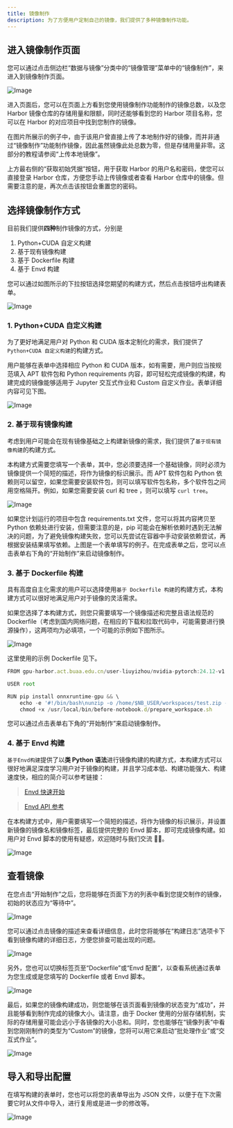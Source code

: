 ```yaml
---
title: 镜像制作
description: 为了方便用户定制自己的镜像，我们提供了多种镜像制作功能。
---
```


## 进入镜像制作页面

您可以通过点击侧边栏“数据与镜像”分类中的“镜像管理”菜单中的“镜像制作”，来进入到镜像制作页面。

![Image](./img/imagebuild-homepage.png)

进入页面后，您可以在页面上方看到您使用镜像制作功能制作的镜像总数，以及您 Harbor 镜像仓库的存储用量和限额，同时还能够看到您的 Harbor 项目名称，您可以在 Harbor 的对应项目中找到您制作的镜像。

在图片所展示的例子中，由于该用户曾直接上传了本地制作好的镜像，而并非通过“镜像制作”功能制作镜像，因此虽然镜像此处总数为零，但是存储用量非零。这部分的教程请参阅“上传本地镜像”。

上方最右侧的“获取初始凭据”按钮，用于获取 Harbor 的用户名和密码，使您可以直接登录 Harbor 仓库，方便您手动上传镜像或者查看 Harbor 仓库中的镜像。但需要注意的是，再次点击该按钮会重置您的密码。

## 选择镜像制作方式

目前我们提供**四种**制作镜像的方式，分别是

1. Python+CUDA 自定义构建
2. 基于现有镜像构建
3. 基于 Dockerfile 构建
4. 基于 Envd 构建

您可以通过如图所示的下拉按钮选择您期望的构建方式，然后点击按钮呼出构建表单。

![Image](./img/imagebuild-dropdown.png)

### 1. Python+CUDA 自定义构建

为了更好地满足用户对 Python 和 CUDA 版本定制化的需求，我们提供了`Python+CUDA 自定义构建`的构建方式。

用户能够在表单中选择相应 Python 和 CUDA 版本，如有需要，用户则应当按规范填入 APT 软件包和 Python requirements 内容，即可轻松完成镜像的构建，构建完成的镜像能够适用于 Jupyter 交互式作业和 Custom 自定义作业。表单详细内容可见下图。

![Image](./img/imagebuild-python+cuda.png)

### 2. 基于现有镜像构建

考虑到用户可能会在现有镜像基础之上构建新镜像的需求，我们提供了`基于现有镜像构建`的构建方式。

本构建方式需要您填写一个表单，其中，您必须要选择一个基础镜像，同时必须为镜像提供一个简短的描述，将作为镜像的标识展示。而 APT 软件包和 Python 依赖则可以留空，如果您需要安装软件包，则可以填写软件包名称，多个软件包之间用空格隔开。例如，如果您需要安装 curl 和 tree ，则可以填写 `curl tree`。

![Image](./img/imagebuild-package.png)

如果您计划运行的项目中包含 requirements.txt 文件，您可以将其内容拷贝至 Python 依赖处进行安装，但需要注意的是，pip 可能会在解析依赖时遇到无法解决的问题，为了避免镜像构建失败，您可以先尝试在容器中手动安装依赖尝试，再根据安装结果填写依赖。上图是一个表单填写的例子。在完成表单之后，您可以点击表单右下角的“开始制作”来启动镜像制作。

### 3. 基于 Dockerfile 构建

具有高度自主化需求的用户可以选择使用`基于 Dockerfile 构建`的构建方式，本构建方式可以很好地满足用户对于镜像的灵活需求。

如果您选择了本构建方式，则您只需要填写一个镜像描述和完整且语法规范的 Dockerfile（考虑到国内网络问题，在相应的下载和拉取代码中，可能需要进行换源操作），这两项均为必填项，一个可能的示例如下图所示。

![Image](./img/imagebuild-dockerfile.png)

这里使用的示例 Dockerfile 见下。

```js
FROM gpu-harbor.act.buaa.edu.cn/user-liuyizhou/nvidia-pytorch:24.12-v1.2.1

USER root

RUN pip install onnxruntime-gpu && \
    echo -e '#!/bin/bash\nunzip -o /home/$NB_USER/workspaces/test.zip -d /workspace/test' >> /usr/local/bin/before-notebook.d/prepare_workspace.sh && \
    chmod +x /usr/local/bin/before-notebook.d/prepare_workspace.sh
```

您可以通过点击表单右下角的“开始制作”来启动镜像制作。

### 4. 基于 Envd 构建

`基于Envd构建`提供了以**类 Python 语法**进行镜像构建的构建方式，本构建方式可以很好地满足深度学习用户对于镜像的构建，并且学习成本低、构建功能强大、构建速度快，相应的简介可以参考链接：

> [Envd 快速开始](https://envd.tensorchord.ai/guide/getting-started.html)

> [Envd API 参考](https://envd.tensorchord.ai/api/starlark/v1/config.html)

在本构建方式中，用户需要填写一个简短的描述，将作为镜像的标识展示，并设置新镜像的镜像名和镜像标签，最后提供完整的 Envd 脚本，即可完成镜像构建。如用户对 Envd 脚本的使用有疑惑，欢迎随时与我们交流 👏🏻。

![Image](./img/imagebuild-envd-build.png)

## 查看镜像

在您点击“开始制作”之后，您将能够在页面下方的列表中看到您提交制作的镜像，初始的状态应为“等待中”。

![Image](./img/imagebuild-result.png)

您可以通过点击镜像的描述来查看详细信息，此时您将能够在“构建日志”选项卡下看到镜像构建的详细日志，方便您排查可能出现的问题。

![Image](./img/imagebuild-log.png)

另外，您也可以切换标签页至“Dockerfile”或“Envd 配置”，以查看系统通过表单为您生成或是您填写的 Dockerfile 或者 Envd 脚本。

![Image](./img/imagebuild-dockerfile-show.png)

最后，如果您的镜像构建成功，则您能够在该页面看到镜像的状态变为“成功”，并且能够看到制作完成的镜像大小。请注意，由于 Docker 使用的分层存储机制，实际的存储用量可能会远小于各镜像的大小总和。同时，您也能够在“镜像列表”中看到您刚刚制作的类型为“Custom”的镜像，您将可以用它来启动“批处理作业”或“交互式作业”。

![Image](./img/imagebuild-list.png)

## 导入和导出配置

在填写构建的表单时，您也可以将您的表单导出为 JSON 文件，以便于在下次需要它时从文件中导入，进行复用或是进一步的修改等。

![Image](./img/imagebuild-save.png)
